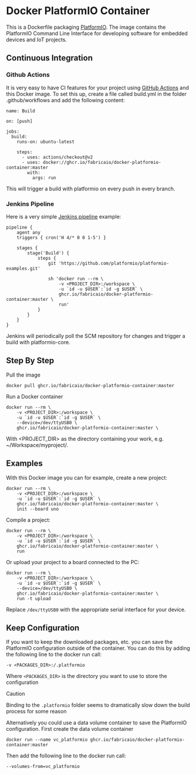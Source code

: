 # Docker PlatformIO Container

This is a Dockerfile packaging [PlatformIO](http://platformio.org/). The image contains the PlatformIO Command Line Interface for developing software for embedded devices and IoT projects. 

## Continuous Integration
### Github Actions
It is very easy to have CI features for your project using [GitHub Actions](https://github.com/features/actions) and this Docker image. To set this up, create a file called build.yml in the folder .github/workflows and add the following content:
```
name: Build

on: [push]

jobs:
  build:
    runs-on: ubuntu-latest

    steps:
      - uses: actions/checkout@v2
      - uses: docker://ghcr.io/fabricaio/docker-platformio-container:master
        with:
          args: run
```
This will trigger a build with platformio  on every push in every branch.

### Jenkins Pipeline
Here is a very simple [Jenkins pipeline](https://www.jenkins.io/doc/book/pipeline/) example:
```
pipeline {
    agent any
    triggers { cron('H 4/* 0 0 1-5') }

    stages {
        stage('Build') {
            steps {
                git 'https://github.com/platformio/platformio-examples.git'

                sh 'docker run --rm \
                    -v <PROJECT_DIR>:/workspace \
                    -u `id -u $USER`:`id -g $USER` \
                    ghcr.io/fabricaio/docker-platformio-container:master \
                    run'
            }
        }
    }
}
```
Jenkins will periodically poll the SCM repository for changes and trigger a build with platformio-core.

## Step By Step
Pull the image
```
docker pull ghcr.io/fabricaio/docker-platformio-container:master
```
Run a Docker container
```
docker run --rm \
    -v <PROJECT_DIR>:/workspace \
    -u `id -u $USER`:`id -g $USER` \
    --device=/dev/ttyUSB0 \
    ghcr.io/fabricaio/docker-platformio-container:master \
```
With <PROJECT_DIR> as the directory containing your work, e.g. ~/Workspace/myproject/.

## Examples
 With this Docker image you can for example, create a new project:
```
docker run --rm \
    -v <PROJECT_DIR>:/workspace \
    -u `id -u $USER`:`id -g $USER` \
    ghcr.io/fabricaio/docker-platformio-container:master \
    init --board uno
```
Compile a project:
```
docker run --rm \
    -v <PROJECT_DIR>:/workspace \
    -u `id -u $USER`:`id -g $USER` \
    ghcr.io/fabricaio/docker-platformio-container:master \
    run
```
Or upload your project to a board connected to the PC:
```
docker run --rm \
    -v <PROJECT_DIR>:/workspace \
    -u `id -u $USER`:`id -g $USER` \
    --device=/dev/ttyUSB0 \
    ghcr.io/fabricaio/docker-platformio-container:master \
    run -t upload
```
Replace `/dev/ttyUSB0` with the appropriate serial interface for your device.

## Keep Configuration
If you want to keep the downloaded packages, etc. you can save the PlatformIO configuration outside of the container. You can do this by adding the following line to the docker run call:
```
-v <PACKAGES_DIR>:/.platformio
```
Where `<PACKAGES_DIR>` is the directory you want to use to store the configuration
> [!CAUTION]
> Binding to the `.platformio` folder seems to dramatically slow down the build process for some reason

Alternatively you could use a data volume container to save the PlatformIO configuration. First create the data volume container
```
docker run --name vc_platformio ghcr.io/fabricaio/docker-platformio-container:master
```
Then add the following line to the docker run call:
```
--volumes-from=vc_platformio
```


